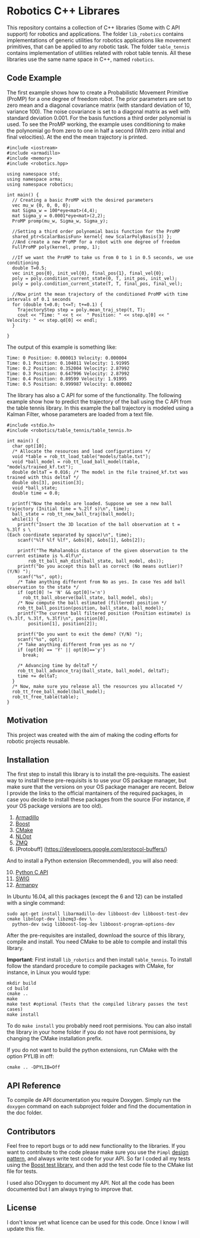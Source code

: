 Robotics C++ Librares
=====================

This repository contains a collection of C++ libraries (Some with C API support) for robotics and
applications. The folder `lib_robotics` contains implementations of generic utilities for robotics
applications like movement primitives, that can be applied to any robotic task. The folder
`table_tennis` contains implementation of utilities related with robot table tennis. All these
libraries use the same name space in C++, named `robotics`.

## Code Example

The first example shows how to create a Probabilistic Movement Primitive (ProMP) for a one degree of freedom
robot. The prior parameters are set to zero mean and a diagonal covariance matrix (with standard deviation
of 10, variance 100). The noise covariance is set to a diagonal matrix as well with standard deviation 0.001.
For the basis functions a third order polynomial is used. To see the ProMP working, the example uses 
conditioning to make the polynomial go from zero to one in half a second (With zero initial and final
velocities). At the end the mean trajectory is printed.

```
#include <iostream>
#include <armadillo>
#include <memory>
#include <robotics.hpp>

using namespace std;
using namespace arma;
using namespace robotics;

int main() {
  // Creating a basic ProMP with the desired parameters
  vec mu_w {0, 0, 0, 0};
  mat Sigma_w = 100*eye<mat>(4,4);
  mat Sigma_y = 0.0001*eye<mat>(2,2);
  ProMP promp(mu_w, Sigma_w, Sigma_y);

  //Setting a third order polynomial basis function for the ProMP
  shared_ptr<ScalarBasisFun> kernel{ new ScalarPolyBasis(3) };
  //And create a new ProMP for a robot with one degree of freedom
  FullProMP poly(kernel, promp, 1);

  //If we want the ProMP to take us from 0 to 1 in 0.5 seconds, we use conditioning
  double T=0.5;
  vec init_pos{0}, init_vel{0}, final_pos{1}, final_vel{0};
  poly = poly.condition_current_state(0, T, init_pos, init_vel);
  poly = poly.condition_current_state(T, T, final_pos, final_vel);

  //Now print the mean trajectory of the conditioned ProMP with time intervals of 0.1 seconds
  for (double t=0.0; t<=T; t+=0.1) {
    TrajectoryStep step = poly.mean_traj_step(t, T);
    cout << "Time: " << t <<  " Position: " << step.q[0] << " Velocity: " << step.qd[0] << endl;
  }

}
```

The output of this example is something like:

```
Time: 0 Position: 0.000013 Velocity: 0.000004
Time: 0.1 Position: 0.104011 Velocity: 1.91995
Time: 0.2 Position: 0.352004 Velocity: 2.87992
Time: 0.3 Position: 0.647996 Velocity: 2.87992
Time: 0.4 Position: 0.89599 Velocity: 1.91995
Time: 0.5 Position: 0.999987 Velocity: 0.000002
```

The library has also a C API for some of the functionality. The following example show how to predict
the trajectory of the ball using the C API from the table tennis library. In this example the ball
trajectory is modeled using a Kalman Filter, whose parameters are loaded from a text file.

```
#include <stdio.h>
#include <robotics/table_tennis/table_tennis.h>

int main() {
  char opt[10];
  /* Allocate the resources and load configurations */
  void *table = rob_tt_load_table("models/table.txt");
  void *ball_model = rob_tt_load_ball_model(table, "models/trained_kf.txt");
  double deltaT = 0.016; /* The model in the file trained_kf.txt was trained with this deltaT */
  double obs[3], position[3];
  void *ball_state;
  double time = 0.0;

  printf("Now the models are loaded. Suppose we see a new ball trajectory (Initial time = %.2lf s)\n", time);
  ball_state = rob_tt_new_ball_traj(ball_model);
  while(1) {
    printf("Insert the 3D location of the ball observation at t = %.3lf s \
(Each coordinate separated by space)\n", time);
    scanf("%lf %lf %lf", &obs[0], &obs[1], &obs[2]);

    printf("The Mahalanobis distance of the given observation to the current estimate is %.4lf\n",
        rob_tt_ball_mah_dist(ball_state, ball_model, obs));
    printf("Do you accept this ball as correct (No means outlier)? (Y/N) ");
    scanf("%s", opt);
    /* Take anything different from No as yes. In case Yes add ball observation to the state */
    if (opt[0] != 'N' && opt[0]!='n') 
      rob_tt_ball_observe(ball_state, ball_model, obs);
    /* Now compute the ball estimated (filtered) position */
    rob_tt_ball_position(position, ball_state, ball_model);
    printf("The current ball filtered position (Position estimate) is (%.3lf, %.3lf, %.3lf)\n", position[0], 
        position[1], position[2]);

    printf("Do you want to exit the demo? (Y/N) ");
    scanf("%s", opt);
    /* Take anything different from yes as no */
    if (opt[0] == 'Y' || opt[0]=='y') 
      break;

    /* Advancing time by deltaT */
    rob_tt_ball_advance_traj(ball_state, ball_model, deltaT);
    time += deltaT;
  }
  /* Now, make sure you release all the resources you allocated */
  rob_tt_free_ball_model(ball_model);
  rob_tt_free_table(table);
}
```

## Motivation

This project was created with the aim of making the coding efforts for robotic projects reusable.

## Installation

The first step to install this library is to install the pre-requisits. The easiest way to install these
pre-requisits is to use your OS package manager, but make sure that the versions on your OS package manager
are recent. Below I provide the links to the official mantainers of the required packages, in case you
decide to install these packages from the source (For instance, if your OS package versions are too old).

1. [Armadillo](http://arma.sourceforge.net/)
2. [Boost](http://www.boost.org/)
3. [CMake](https://cmake.org/)
4. [NLOpt](http://ab-initio.mit.edu/wiki/index.php/NLopt)
5. [ZMQ](http://zeromq.org/)
6. [Protobuff] (https://developers.google.com/protocol-buffers/)

And to install a Python extension (Recommended), you will also need:

10. [Python C API](https://www.python.org)
11. [SWIG](http://www.swig.org/)
12. [Armanpy](https://sourceforge.net/projects/armanpy) 

In Ubuntu 16.04, all this packages (except the 6 and 12) can be installed with a single command:

```
sudo apt-get install libarmadillo-dev libboost-dev libboost-test-dev cmake libnlopt-dev libzmq3-dev \
  python-dev swig libboost-log-dev libboost-program-options-dev
```

After the pre-requisites are installed, download the source of this library, compile and install. You need
CMake to be able to compile and install this library. 

**Important**: First install ``lib_robotics`` and then install ``table_tennis``. To install follow the
standard procedure to compile packages with CMake, for instance, in Linux you would type:

```
mkdir build
cd build
cmake ..
make
make test #optional (Tests that the compiled library passes the test cases)
make install
```

To do `make install` you probably need root permisions. You can also install the library in your home
folder if you do not have root permisions, by changing the CMake installation prefix.

If you do not want to build the python extensions, run CMake with the option PYLIB in off:

```
cmake .. -DPYLIB=Off
```

## API Reference

To compile de API documentation you require Doxygen. Simply run the ``doxygen`` command on each subproject
folder and find the documentation in the doc folder.

## Contributors

Feel free to report bugs or to add new functionality to the libraries. If you want to contribute to the
code please make sure you use the ``Pimpl`` [design pattern](https://en.wikibooks.org/wiki/C%2B%2B_Programming/Idioms),
and always write test code for your API. So far I coded all my tests using the [Boost test library](
http://www.boost.org/doc/libs/1_60_0/libs/test/doc/html/index.html), and then add the test code file to the
CMake list file for tests.

I used also DOxygen to document my API. Not all the code has been documented but I am always trying to improve
that. 

## License

I don't know yet what licence can be used for this code. Once I know I will update this file.
